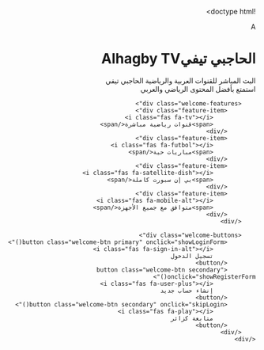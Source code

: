 !doctype html>
<html lang="ar" dir="rtl">
<head>
<meta charset="utf-8"/>
<meta name="viewport" content="width=device-width,initial-scale=1,maximum-scale=1,user-scalable=no"/>
<title> الحاجبي تيفي Alhagby TV - البث المباشر للقنوات العربية والرياضية | مباريات حية</title>
<meta name="description" content="شاهد البث المباشر لقنوات بي إن سبورت والعربية والرياضية الحاجبي تيفي- مباريات حية مجاناً الحاجبي تيفي - Alhagby TV ينقل لك أهم الأحداث الرياضية العربية والعالمية الحاجبي تيفي">
<meta name="viewport" content="width=device-width,initial-scale=1,maximum-scale=1,user-scalable=no"/>
<title>Alhagby TV — القنوات العربية والرياضية</title>
<link href="https://fonts.googleapis.com/css2?family=Cairo:wght@300;400;600;700;800&display=swap" rel="stylesheet">
<link rel="stylesheet" href="https://cdnjs.cloudflare.com/ajax/libs/font-awesome/6.4.0/css/all.min.css">
<script src="https://cdn.jsdelivr.net/npm/hls.js@1.4.9/dist/hls.min.js"></script>
<style>
:root{
    --bg-dark: #0a1128;
    --panel: #1a233a;
    --muted: #b8d8ea;
    --accent: #3fb0ff;
    --accent-dark: #1e88e5;
    --glass: rgba(255,255,255,0.05);
    --radius: 16px;
    --shadow: 0 12px 32px rgba(2,24,44,0.6);
    --gradient: linear-gradient(135deg, #3fb0ff 0%, #1e88e5 100%);
    font-family: 'Cairo', sans-serif;
    color-scheme: dark;
}

* {
    box-sizing: border-box;
    margin: 0;
    padding: 0;
}

body {
    margin: 0;
    background: linear-gradient(135deg, var(--bg-dark) 0%, #001e3c 100%);
    color: var(--muted);
    min-height: 100vh;
    display: flex;
    flex-direction: column;
    padding-bottom: 80px;
    transition: all 0.3s ease;
}

body.light-mode {
    --bg-dark: #f0f2f5;
    --panel: #ffffff;
    --muted: #5f6368;
    --accent: #1a73e8;
    --accent-dark: #0d47a1;
    --glass: rgba(0,0,0,0.05);
    background: linear-gradient(135deg, #f0f2f5 0%, #e3e8f0 100%);
    color: #333;
}

/* Header محسن */
.app-header {
    display: flex;
    align-items: center;
    justify-content: space-between;
    padding: 16px 20px;
    background: rgba(10, 17, 40, 0.95);
    backdrop-filter: blur(20px);
    box-shadow: var(--shadow);
    border-bottom: 1px solid rgba(63, 176, 255, 0.1);
    position: sticky;
    top: 0;
    z-index: 100;
}

.light-mode .app-header {
    background: rgba(255, 255, 255, 0.95);
    border-bottom: 1px solid rgba(0, 0, 0, 0.1);
}

.brand {
    display: flex;
    align-items: center;
    gap: 15px;
}

.logo {
    width: 50px;
    height: 50px;
    border-radius: 14px;
    overflow: hidden;
    background: var(--gradient);
    display: grid;
    place-items: center;
    font-weight: 800;
    color: white;
    font-size: 22px;
    box-shadow: 0 4px 15px rgba(63, 176, 255, 0.3);
}

.title {
    font-size: 22px;
    font-weight: 800;
    background: linear-gradient(135deg, #fff 0%, var(--accent) 100%);
    -webkit-background-clip: text;
    -webkit-text-fill-color: transparent;
}

.light-mode .title {
    background: linear-gradient(135deg, #333 0%, var(--accent) 100%);
    -webkit-background-clip: text;
    -webkit-text-fill-color: transparent;
}

.subtitle {
    font-size: 13px;
    color: rgba(255,255,255,0.7);
    font-weight: 300;
}

.light-mode .subtitle {
    color: rgba(0,0,0,0.6);
}

/* تحسينات عامة */
.container {
    padding: 20px;
    display: grid;
    grid-template-columns: 1fr;
    gap: 16px;
    max-width: 1200px;
    margin: 0 auto;
    width: 100%;
}

.panel {
    background: var(--panel);
    border-radius: var(--radius);
    padding: 20px;
    box-shadow: var(--shadow);
    border: 1px solid rgba(255,255,255,0.08);
    backdrop-filter: blur(10px);
}

.light-mode .panel {
    border: 1px solid rgba(0,0,0,0.1);
    box-shadow: 0 4px 20px rgba(0,0,0,0.1);
}

.panel h3 {
    color: white;
    margin-bottom: 16px;
    font-size: 20px;
    font-weight: 700;
    display: flex;
    align-items: center;
    gap: 10px;
}

.light-mode .panel h3 {
    color: #333;
}

.panel h3 i {
    color: var(--accent);
}

/* شبكة الدول محسنة */
.countries-grid {
    display: grid;
    grid-template-columns: repeat(auto-fill, minmax(110px, 1fr));
    gap: 12px;
}

.country {
    display: flex;
    flex-direction: column;
    align-items: center;
    gap: 10px;
    padding: 15px 10px;
    border-radius: 14px;
    background: var(--glass);
    cursor: pointer;
    transition: all 0.3s ease;
    border: 1px solid rgba(255,255,255,0.05);
    position: relative;
    overflow: hidden;
}

.light-mode .country {
    border: 1px solid rgba(0,0,0,0.1);
    background: rgba(0,0,0,0.03);
}

.country::before {
    content: '';
    position: absolute;
    top: 0;
    left: 0;
    right: 0;
    height: 3px;
    background: var(--gradient);
    transform: scaleX(0);
    transition: transform 0.3s ease;
}

.country:hover {
    transform: translateY(-8px);
    background: linear-gradient(135deg, rgba(63,176,255,0.1), rgba(255,255,255,0.03));
    box-shadow: 0 8px 25px rgba(63, 176, 255, 0.2);
    border-color: rgba(63, 176, 255, 0.3);
}

.light-mode .country:hover {
    background: linear-gradient(135deg, rgba(26,115,232,0.1), rgba(255,255,255,0.8));
}

.country:hover::before {
    transform: scaleX(1);
}

.country img {
    width: 60px;
    height: 60px;
    border-radius: 50%;
    object-fit: cover;
    border: 2px solid rgba(255,255,255,0.1);
    transition: all 0.3s ease;
}

.light-mode .country img {
    border: 2px solid rgba(0,0,0,0.1);
}

.country:hover img {
    border-color: var(--accent);
    transform: scale(1.1);
}

.country span {
    font-weight: 700;
    color: white;
    font-size: 14px;
    text-align: center;
    transition: color 0.3s ease;
}

.light-mode .country span {
    color: #333;
}

.country:hover span {
    color: var(--accent);
}

/* قائمة القنوات محسنة */
.channels-list {
    display: grid;
    gap: 10px;
    max-height: 500px;
    overflow: auto;
    padding-right: 8px;
}

.channel {
    display: flex;
    align-items: center;
    gap: 15px;
    padding: 12px 16px;
    border-radius: 12px;
    background: rgba(255,255,255,0.03);
    cursor: pointer;
    transition: all 0.3s ease;
    border: 1px solid rgba(255,255,255,0.05);
    position: relative;
    overflow: hidden;
}

.light-mode .channel {
    background: rgba(0,0,0,0.03);
    border: 1px solid rgba(0,0,0,0.1);
}

.channel::before {
    content: '';
    position: absolute;
    left: 0;
    top: 0;
    bottom: 0;
    width: 4px;
    background: var(--gradient);
    transform: scaleY(0);
    transition: transform 0.3s ease;
}

.channel:hover {
    background: linear-gradient(135deg, rgba(63,176,255,0.08), rgba(255,255,255,0.02));
    transform: translateX(-5px);
    border-color: rgba(63, 176, 255, 0.2);
    box-shadow: 0 4px 15px rgba(63, 176, 255, 0.1);
}

.light-mode .channel:hover {
    background: linear-gradient(135deg, rgba(26,115,232,0.08), rgba(255,255,255,0.9));
}

.channel:hover::before {
    transform: scaleY(1);
}

.channel img {
    width: 60px;
    height: 40px;
    object-fit: contain;
    border-radius: 8px;
    background: white;
    padding: 4px;
    transition: all 0.3s ease;
}

.channel:hover img {
    transform: scale(1.1);
}

.channel div {
    flex: 1;
}

.channel strong {
    color: white;
    font-size: 15px;
    font-weight: 600;
    display: block;
    margin-bottom: 4px;
}

.light-mode .channel strong {
    color: #333;
}

.channel .small {
    color: rgba(255,255,255,0.6);
    font-size: 12px;
}

.light-mode .channel .small {
    color: rgba(0,0,0,0.6);
}

/* شريط التنقل السفلي محسن */
.bottom-nav {
    position: fixed;
    bottom: 0;
    left: 0;
    width: 100%;
    display: flex;
    justify-content: space-around;
    background: rgba(26, 35, 58, 0.95);
    backdrop-filter: blur(20px);
    padding: 12px 0;
    box-shadow: 0 -8px 32px rgba(0,0,0,0.5);
    border-top: 1px solid rgba(255,255,255,0.1);
    z-index: 100;
}

.light-mode .bottom-nav {
    background: rgba(255, 255, 255, 0.95);
    border-top: 1px solid rgba(0,0,0,0.1);
}

.bottom-nav button {
    background: transparent;
    border: none;
    color: var(--muted);
    font-size: 14px;
    font-weight: 600;
    cursor: pointer;
    padding: 10px 16px;
    border-radius: 12px;
    transition: all 0.3s ease;
    display: flex;
    flex-direction: column;
    align-items: center;
    gap: 6px;
    min-width: 70px;
}

.bottom-nav button i {
    font-size: 18px;
    transition: all 0.3s ease;
}

.bottom-nav button.active {
    color: var(--accent);
    background: rgba(63, 176, 255, 0.15);
    transform: translateY(-5px);
}

.light-mode .bottom-nav button.active {
    background: rgba(26, 115, 232, 0.1);
}

.bottom-nav button.active i {
    transform: scale(1.2);
}

.bottom-nav button:hover:not(.active) {
    color: white;
    background: rgba(255,255,255,0.05);
}

.light-mode .bottom-nav button:hover:not(.active) {
    color: #333;
    background: rgba(0,0,0,0.05);
}

/* قسم بي إن سبورت مميز */
.bein-section {
    background: linear-gradient(135deg, rgba(0, 80, 155, 0.1), rgba(0, 80, 155, 0.05));
    border: 1px solid rgba(0, 80, 155, 0.3);
    position: relative;
    overflow: hidden;
}

.bein-section::before {
    content: '';
    position: absolute;
    top: 0;
    left: 0;
    right: 0;
    height: 4px;
    background: linear-gradient(90deg, #00509b, #0088cc);
}

.bein-channel {
    background: linear-gradient(135deg, rgba(0, 80, 155, 0.08), rgba(0, 80, 155, 0.03));
    border: 1px solid rgba(0, 80, 155, 0.2);
}

.bein-channel:hover {
    background: linear-gradient(135deg, rgba(0, 80, 155, 0.15), rgba(0, 80, 155, 0.08));
    border-color: rgba(0, 80, 155, 0.4);
}

.bein-channel::before {
    background: linear-gradient(90deg, #00509b, #0088cc);
}

/* المشغل المحسن */
.player-wrap {
    display: flex;
    flex-direction: column;
    gap: 12px;
}

#player {
    width: 100%;
    height: 300px;
    background: #000;
    border-radius: 12px;
    outline: none;
    border: 2px solid rgba(63,176,255,0.1);
    box-shadow: 0 8px 32px rgba(0,0,0,0.3);
}

.player-info {
    display: flex;
    justify-content: space-between;
    align-items: center;
    font-size: 14px;
    color: rgba(255,255,255,0.9);
    background: rgba(255,255,255,0.03);
    padding: 12px 16px;
    border-radius: 10px;
    border: 1px solid rgba(255,255,255,0.05);
}

.light-mode .player-info {
    background: rgba(0,0,0,0.03);
    color: #333;
    border: 1px solid rgba(0,0,0,0.1);
}

.quality-selector {
    background: rgba(255,255,255,0.05);
    border: 1px solid rgba(255,255,255,0.1);
    color: white;
    padding: 6px 10px;
    border-radius: 6px;
    font-family: 'Cairo';
}

.light-mode .quality-selector {
    background: rgba(0,0,0,0.05);
    border: 1px solid rgba(0,0,0,0.2);
    color: #333;
}

/* المودال محسن */
.modal {
    position: fixed;
    inset: 0;
    display: grid;
    place-items: center;
    background: rgba(0,0,0,0.8);
    backdrop-filter: blur(10px);
    z-index: 1000;
    display: none;
    padding: 20px;
}

.modal .card {
    width: 95%;
    max-width: 800px;
    max-height: 90vh;
    overflow-y: auto;
    background: var(--panel);
    padding: 20px;
    border-radius: 20px;
    border: 1px solid rgba(255,255,255,0.1);
    box-shadow: 0 20px 60px rgba(0,0,0,0.5);
    position: relative;
}

.light-mode .modal .card {
    border: 1px solid rgba(0,0,0,0.1);
}

.modal-header {
    display: flex;
    justify-content: space-between;
    align-items: center;
    margin-bottom: 20px;
    padding-bottom: 15px;
    border-bottom: 1px solid rgba(255,255,255,0.1);
}

.light-mode .modal-header {
    border-bottom: 1px solid rgba(0,0,0,0.1);
}

.close-x {
    cursor: pointer;
    padding: 8px;
    border-radius: 10px;
    background: rgba(255,255,255,0.05);
    transition: all 0.3s ease;
    width: 40px;
    height: 40px;
    display: grid;
    place-items: center;
    font-size: 18px;
}

.light-mode .close-x {
    background: rgba(0,0,0,0.05);
}

.close-x:hover {
    background: rgba(255,255,255,0.1);
    transform: scale(1.1);
}

.light-mode .close-x:hover {
    background: rgba(0,0,0,0.1);
}

.back-btn {
    background: rgba(63,176,255,0.1);
    color: var(--accent);
    border: 1px solid rgba(63,176,255,0.3);
    padding: 8px 16px;
    border-radius: 8px;
    font-family: 'Cairo';
    cursor: pointer;
    transition: all 0.3s ease;
    display: flex;
    align-items: center;
    gap: 8px;
}

.back-btn:hover {
    background: rgba(63,176,255,0.2);
}

/* أزرار محسنة */
.login-btn {
    background: var(--gradient);
    color: white;
    border: none;
    padding: 12px 24px;
    border-radius: 12px;
    font-weight: 700;
    cursor: pointer;
    transition: all 0.3s ease;
    box-shadow: 0 4px 15px rgba(63, 176, 255, 0.3);
}

.login-btn:hover {
    transform: translateY(-2px);
    box-shadow: 0 6px 20px rgba(63, 176, 255, 0.4);
}

.contact-btn {
    background: rgba(63,176,255,0.1);
    color: var(--accent);
    border: 1px solid rgba(63,176,255,0.3);
    padding: 12px 24px;
    border-radius: 12px;
    font-weight: 700;
    cursor: pointer;
    transition: all 0.3s ease;
}

.light-mode .contact-btn {
    background: rgba(26,115,232,0.1);
    color: var(--accent);
}

.contact-btn:hover {
    background: rgba(63,176,255,0.2);
    transform: translateY(-2px);
}

.light-mode .contact-btn:hover {
    background: rgba(26,115,232,0.2);
}

/* تحسينات إضافية */
.small {
    font-size: 12px;
    color: rgba(255,255,255,0.7);
}

.light-mode .small {
    color: rgba(0,0,0,0.6);
}

.note {
    font-size: 13px;
    color: #9fcff8;
    margin-top: 8px;
    line-height: 1.5;
}

.light-mode .note {
    color: #5f6368;
}

.loading {
    text-align: center;
    padding: 40px;
    color: var(--accent);
    font-size: 16px;
}

.loading i {
    animation: spin 1s linear infinite;
    margin-left: 10px;
}

@keyframes spin {
    0% { transform: rotate(0deg); }
    100% { transform: rotate(360deg); }
}

/* تبويبات */
.tabs {
    display: flex;
    gap: 10px;
    margin-bottom: 20px;
    border-bottom: 1px solid rgba(255,255,255,0.1);
    padding-bottom: 10px;
}

.tab {
    padding: 10px 20px;
    background: rgba(255,255,255,0.05);
    border-radius: 8px;
    cursor: pointer;
    transition: all 0.3s ease;
}

.tab.active {
    background: var(--accent);
    color: white;
}

.tab:hover:not(.active) {
    background: rgba(255,255,255,0.1);
}

/* إعدادات التبديل */
.settings-option {
    display: flex;
    justify-content: space-between;
    align-items: center;
    padding: 15px 0;
    border-bottom: 1px solid rgba(255,255,255,0.05);
}

.light-mode .settings-option {
    border-bottom: 1px solid rgba(0,0,0,0.1);
}

.toggle-switch {
    position: relative;
    display: inline-block;
    width: 50px;
    height: 24px;
}

.toggle-switch input {
    opacity: 0;
    width: 0;
    height: 0;
}

.slider {
    position: absolute;
    cursor: pointer;
    top: 0;
    left: 0;
    right: 0;
    bottom: 0;
    background-color: rgba(255,255,255,0.1);
    transition: .4s;
    border-radius: 24px;
}

.light-mode .slider {
    background-color: rgba(0,0,0,0.1);
}

.slider:before {
    position: absolute;
    content: "";
    height: 16px;
    width: 16px;
    left: 4px;
    bottom: 4px;
    background-color: white;
    transition: .4s;
    border-radius: 50%;
}

input:checked + .slider {
    background-color: var(--accent);
}

input:checked + .slider:before {
    transform: translateX(26px);
}

/* أنماط جديدة لنظام التسجيل */

.welcome-screen {
    position: fixed;
    top: 0;
    left: 0;
    width: 100%;
    height: 100%;
    background: linear-gradient(135deg, var(--bg-dark) 0%, #001e3c 100%);
    display: flex;
    flex-direction: column;
    justify-content: center;
    align-items: center;
    z-index: 10000;
    padding: 20px;
    text-align: center;
}

.welcome-content {
    background: var(--panel);
    padding: 40px 30px;
    border-radius: 24px;
    box-shadow: var(--shadow);
    max-width: 500px;
    width: 100%;
    border: 1px solid rgba(255,255,255,0.1);
}

.welcome-logo {
    width: 100px;
    height: 100px;
    border-radius: 20px;
    background: var(--gradient);
    display: grid;
    place-items: center;
    margin: 0 auto 20px;
    font-size: 40px;
    color: white;
    font-weight: 800;
}

.welcome-title {
    font-size: 28px;
    font-weight: 800;
    background: linear-gradient(135deg, #fff 0%, var(--accent) 100%);
    -webkit-background-clip: text;
    -webkit-text-fill-color: transparent;
    margin-bottom: 10px;
}

.welcome-subtitle {
    color: rgba(255,255,255,0.7);
    margin-bottom: 30px;
    line-height: 1.6;
}

.welcome-buttons {
    display: flex;
    flex-direction: column;
    gap: 15px;
    margin-top: 30px;
}

.welcome-btn {
    padding: 16px 24px;
    border-radius: 12px;
    font-weight: 700;
    cursor: pointer;
    transition: all 0.3s ease;
    border: none;
    font-family: 'Cairo';
    font-size: 16px;
    display: flex;
    align-items: center;
    justify-content: center;
    gap: 10px;
}

.welcome-btn.primary {
    background: var(--gradient);
    color: white;
    box-shadow: 0 4px 15px rgba(63, 176, 255, 0.3);
}

.welcome-btn.secondary {
    background: rgba(255,255,255,0.05);
    color: var(--muted);
    border: 1px solid rgba(255,255,255,0.1);
}

.welcome-btn:hover {
    transform: translateY(-2px);
    box-shadow: 0 6px 20px rgba(63, 176, 255, 0.4);
}

.welcome-btn.secondary:hover {
    background: rgba(255,255,255,0.1);
}

.welcome-features {
    display: grid;
    grid-template-columns: 1fr 1fr;
    gap: 15px;
    margin: 25px 0;
}

.feature-item {
    display: flex;
    align-items: center;
    gap: 10px;
    font-size: 14px;
    color: rgba(255,255,255,0.8);
}

.feature-item i {
    color: var(--accent);
    width: 20px;
}

.light-mode .welcome-screen {
    background: linear-gradient(135deg, #f0f2f5 0%, #e3e8f0 100%);
}

.light-mode .welcome-content {
    background: white;
    border: 1px solid rgba(0,0,0,0.1);
}

.light-mode .welcome-title {
    background: linear-gradient(135deg, #333 0%, var(--accent) 100%);
    -webkit-background-clip: text;
    -webkit-text-fill-color: transparent;
}

.light-mode .welcome-subtitle {
    color: rgba(0,0,0,0.7);
}

.light-mode .welcome-btn.secondary {
    background: rgba(0,0,0,0.05);
    color: #333;
    border: 1px solid rgba(0,0,0,0.1);
}

.light-mode .feature-item {
    color: rgba(0,0,0,0.8);
}

/* تحسينات نموذج التسجيل */
.auth-form {
    display: flex;
    flex-direction: column;
    gap: 15px;
}

.form-group {
    display: flex;
    flex-direction: column;
    gap: 8px;
}

.form-label {
    font-weight: 600;
    color: white;
    font-size: 14px;
}

.light-mode .form-label {
    color: #333;
}

.form-input {
    padding: 14px 16px;
    background: rgba(255,255,255,0.05);
    border: 1px solid rgba(255,255,255,0.1);
    border-radius: 10px;
    color: white;
    font-family: 'Cairo';
    font-size: 15px;
    transition: all 0.3s ease;
}

.light-mode .form-input {
    background: rgba(0,0,0,0.05);
    border: 1px solid rgba(0,0,0,0.1);
    color: #333;
}

.form-input:focus {
    outline: none;
    border-color: var(--accent);
    background: rgba(255,255,255,0.08);
}

.light-mode .form-input:focus {
    background: rgba(0,0,0,0.08);
}

.form-options {
    display: flex;
    justify-content: space-between;
    align-items: center;
    margin: 10px 0;
}

.remember-me {
    display: flex;
    align-items: center;
    gap: 8px;
    font-size: 14px;
}

.forgot-password {
    color: var(--accent);
    text-decoration: none;
    font-size: 14px;
}

.forgot-password:hover {
    text-decoration: underline;
}

.auth-divider {
    display: flex;
    align-items: center;
    margin: 20px 0;
    color: rgba(255,255,255,0.5);
}

.light-mode .auth-divider {
    color: rgba(0,0,0,0.5);
}

.auth-divider::before,
.auth-divider::after {
    content: '';
    flex: 1;
    height: 1px;
    background: rgba(255,255,255,0.2);
}

.light-mode .auth-divider::before,
.light-mode .auth-divider::after {
    background: rgba(0,0,0,0.2);
}

.auth-divider span {
    padding: 0 15px;
    font-size: 14px;
}

.social-login {
    display: flex;
    gap: 12px;
}

.social-btn {
    flex: 1;
    padding: 12px;
    border-radius: 10px;
    border: 1px solid rgba(255,255,255,0.1);
    background: rgba(255,255,255,0.05);
    color: white;
    cursor: pointer;
    transition: all 0.3s ease;
    display: flex;
    align-items: center;
    justify-content: center;
    gap: 8px;
}

.light-mode .social-btn {
    border: 1px solid rgba(0,0,0,0.1);
    background: rgba(0,0,0,0.05);
    color: #333;
}

.social-btn:hover {
    background: rgba(255,255,255,0.1);
    transform: translateY(-1px);
}

.social-btn.google {
    border-color: #DB4437;
    color: #DB4437;
}

.social-btn.facebook {
    border-color: #4267B2;
    color: #4267B2;
}

.auth-switch {
    text-align: center;
    margin-top: 20px;
    font-size: 14px;
}

.auth-link {
    color: var(--accent);
    text-decoration: none;
    font-weight: 600;
    margin-right: 5px;
}

.auth-link:hover {
    text-decoration: underline;
}

/* تحسينات الرفع التلقائي */
.auto-login {
    position: fixed;
    top: 20px;
    left: 20px;
    background: rgba(255,255,255,0.1);
    padding: 10px 15px;
    border-radius: 8px;
    font-size: 12px;
    backdrop-filter: blur(10px);
    border: 1px solid rgba(255,255,255,0.2);
    animation: slideIn 0.5s ease;
}

@keyframes slideIn {
    from { transform: translateX(-100%); opacity: 0; }
    to { transform: translateX(0); opacity: 1; }
}

/* إشعارات */
.notification {
    position: fixed;
    top: 20px;
    left: 50%;
    transform: translateX(-50%);
    background: #4CAF50;
    color: white;
    padding: 12px 24px;
    border-radius: 8px;
    box-shadow: 0 4px 12px rgba(0,0,0,0.3);
    z-index: 10001;
    font-weight: 600;
    animation: slideDown 0.3s ease;
}

.notification.error {
    background: #f44336;
}

.notification.info {
    background: #2196F3;
}

@keyframes slideDown {
    from { transform: translateX(-50%) translateY(-100%); opacity: 0; }
    to { transform: translateX(-50%) translateY(0); opacity: 1; }
}

@keyframes slideUp {
    from { transform: translateX(-50%) translateY(0); opacity: 1; }
    to { transform: translateX(-50%) translateY(-100%); opacity: 0; }
}

/* أنماط واجهة المباريات الجديدة */
.matches-container {
    height: calc(100vh - 140px);
    position: relative;
}

.matches-frame {
    width: 100%;
    height: 100%;
    border: none;
    border-radius: 12px;
}

.matches-loading {
    position: absolute;
    top: 50%;
    left: 50%;
    transform: translate(-50%, -50%);
    text-align: center;
    color: white;
    background: rgba(0,0,0,0.8);
    padding: 20px;
    border-radius: 10px;
    z-index: 100;
}

/* responsive */
@media (max-width: 768px) {
    .container {
        padding: 15px;
    }
    
    .countries-grid {
        grid-template-columns: repeat(auto-fill, minmax(90px, 1fr));
        gap: 10px;
    }
    
    .country {
        padding: 12px 8px;
    }
    
    .country img {
        width: 50px;
        height: 50px;
    }
    
    .bottom-nav button {
        min-width: 60px;
        padding: 8px 12px;
        font-size: 12px;
    }
    
    .bottom-nav button i {
        font-size: 16px;
    }
    
    .welcome-content {
        padding: 30px 20px;
    }
    
    .welcome-features {
        grid-template-columns: 1fr;
    }
    
    .matches-container {
        height: calc(100vh - 120px);
    }
}

/* تأثيرات scrollbar */
.channels-list::-webkit-scrollbar {
    width: 6px;
}

.channels-list::-webkit-scrollbar-track {
    background: rgba(255,255,255,0.05);
    border-radius: 3px;
}

.light-mode .channels-list::-webkit-scrollbar-track {
    background: rgba(0,0,0,0.05);
}

.channels-list::-webkit-scrollbar-thumb {
    background: var(--accent);
    border-radius: 3px;
}

.channels-list::-webkit-scrollbar-thumb:hover {
    background: var(--accent-dark);
}
</style>
</head>
<body>
<!-- شاشة الترحيب والتسجيل -->
<div class="welcome-screen" id="welcomeScreen">
    <div class="welcome-content">
        <div class="welcome-logo">A</div>
        <h1 class="welcome-title"> الحاجبي تيفيAlhagby TV</h1>
        <p class="welcome-subtitle">البث المباشر للقنوات العربية والرياضية الحاجبي تيفي<br>استمتع بأفضل المحتوى الرياضي والعربي</p>
        
        <div class="welcome-features">
            <div class="feature-item">
                <i class="fas fa-tv"></i>
                <span>قنوات رياضية مباشرة</span>
            </div>
            <div class="feature-item">
                <i class="fas fa-futbol"></i>
                <span>مباريات حية</span>
            </div>
            <div class="feature-item">
                <i class="fas fa-satellite-dish"></i>
                <span>بي إن سبورت كاملة</span>
            </div>
            <div class="feature-item">
                <i class="fas fa-mobile-alt"></i>
                <span>متوافق مع جميع الأجهزة</span>
            </div>
        </div>
        
        <div class="welcome-buttons">
            <button class="welcome-btn primary" onclick="showLoginForm()">
                <i class="fas fa-sign-in-alt"></i>
                تسجيل الدخول
            </button>
            <button class="welcome-btn secondary" onclick="showRegisterForm()">
                <i class="fas fa-user-plus"></i>
                إنشاء حساب جديد
            </button>
            <button class="welcome-btn secondary" onclick="skipLogin()">
                <i class="fas fa-play"></i>
                متابعة كزائر
            </button>
        </div>
    </div>
</div>

<!-- نموذج التسجيل -->
<div class="modal" id="registerModal" style="display:none">
    <div class="card">
        <div class="modal-header">
            <h3 style="margin:0">إنشاء حساب جديد</h3>
            <div class="close-x" onclick="closeRegister()">✖</div>
        </div>
        <div class="auth-form">
            <div class="form-group">
                <label class="form-label">الاسم الكامل</label>
                <input type="text" class="form-input" id="registerName" placeholder="أدخل اسمك الكامل">
            </div>
            <div class="form-group">
                <label class="form-label">البريد الإلكتروني</label>
                <input type="email" class="form-input" id="registerEmail" placeholder="example@email.com">
            </div>
            <div class="form-group">
                <label class="form-label">كلمة المرور</label>
                <input type="password" class="form-input" id="registerPassword" placeholder="أدخل كلمة المرور">
            </div>
            <div class="form-group">
                <label class="form-label">تأكيد كلمة المرور</label>
                <input type="password" class="form-input" id="registerConfirmPassword" placeholder="أعد إدخال كلمة المرور">
            </div>
            
            <div class="form-options">
                <label class="remember-me">
                    <input type="checkbox" id="registerAgreement">
                    <span>أوافق على الشروط والأحكام</span>
                </label>
            </div>
            
            <button class="login-btn" style="width:100%;margin:10px 0;padding:14px" onclick="register()">
                <i class="fas fa-user-plus"></i> إنشاء حساب
            </button>
            
            <div class="auth-divider">
                <span>أو</span>
            </div>
            
            <div class="social-login">
                <button class="social-btn google" onclick="loginWithGoogle()">
                    <i class="fab fa-google"></i>
                    Google
                </button>
                <button class="social-btn facebook" onclick="loginWithFacebook()">
                    <i class="fab fa-facebook"></i>
                    Facebook
                </button>
            </div>
            
            <div class="auth-switch">
                <span>لديك حساب بالفعل؟</span>
                <a href="#" class="auth-link" onclick="showLoginForm()">تسجيل الدخول</a>
            </div>
        </div>
    </div>
</div>

<!-- الهيدر الرئيسي -->
<header class="app-header" style="display:none" id="mainHeader">
    <div class="brand">
        <div class="logo">A</div>
        <div>
            <div class="title"> الحاجبي تيفي Alhagby TV</div>
            <div class="subtitle small">البث المباشر للقنوات العربية والرياضية 
           https://www.appcreator24.com/app3769347-7n2g08 رابط التحميل </div>
        </div>
    </div>
    <div style="display:flex;gap:10px;align-items:center">
        <button class="contact-btn" onclick="toggleDarkMode()" id="themeToggle">
            <i class="fas fa-moon"></i>
        </button>
        <button class="login-btn" onclick="showLoginFromApp()" id="loginBtn">
            <i class="fas fa-user"></i> تسجيل الدخول
        </button>
    </div>
</header>

<!-- المحتوى الرئيسي -->
<div class="container" id="mainContent" style="display:none">
    <div class="panel">
        <h3><i class="fas fa-home"></i>مرحباً بك في Alhagby TV</h3>
        <p class="note">اختر من القائمة أدناه لاستعراض القنوات والمباريات والترتيبات</p>
    </div>
</div>

<!-- شريط التنقل السفلي -->
<div class="bottom-nav" style="display:none" id="bottomNav">
    <button id="btnCountries" class="active">
        <i class="fas fa-globe-asia"></i>
        <span>الدول</span>
    </button>
    <button id="btnSports">
        <i class="fas fa-tv"></i>
        <span>القنوات</span>
    </button>
    <button id="btnBein">
        <i class="fas fa-satellite-dish"></i>
        <span>بي إن سبورت</span>
    </button>
    <button id="btnMatches">
        <i class="fas fa-futbol"></i>
        <span>المباريات</span>
    </button>
    <button id="btnSettings">
        <i class="fas fa-cog"></i>
        <span>الإعدادات</span>
    </button>
</div>

<!-- المودالات الأخرى -->
<div class="modal" id="channelModal">
    <div class="card">
        <div class="modal-header">
            <h3 style="margin:0" id="channelName">اسم القناة</h3>
            <div class="close-x" onclick="closeModal()">✖</div>
        </div>
        <div class="player-wrap">
            <video id="player" controls playsinline webkit-playsinline></video>
            <div class="player-info">
                <div id="nowLabel">جارٍ التحميل...</div>
                <select class="quality-selector" id="qualitySelector">
                    <option value="auto">جودة تلقائية</option>
                    <option value="360">360p</option>
                    <option value="480">480p</option>
                    <option value="720">720p</option>
                    <option value="1080">1080p</option>
                </select>
                <div id="playerStatus" class="small">مستعد</div>
            </div>
        </div>
    </div>
</div>

<div class="modal" id="loginModal">
    <div class="card">
        <div class="modal-header">
            <h3 style="margin:0">تسجيل الدخول</h3>
            <div class="close-x" onclick="closeLogin()">✖</div>
        </div>
        <div class="auth-form">
            <div class="form-group">
                <label class="form-label">البريد الإلكتروني</label>
                <input type="email" class="form-input" id="loginEmail" placeholder="example@email.com">
            </div>
            <div class="form-group">
                <label class="form-label">كلمة المرور</label>
                <input type="password" class="form-input" id="loginPassword" placeholder="أدخل كلمة المرور">
            </div>
            
            <div class="form-options">
                <label class="remember-me">
                    <input type="checkbox" id="rememberMe">
                    <span>تذكرني</span>
                </label>
                <a href="#" class="forgot-password">نسيت كلمة المرور؟</a>
            </div>
            
            <button class="login-btn" style="width:100%;margin:10px 0;padding:14px" onclick="login()">
                <i class="fas fa-sign-in-alt"></i> تسجيل الدخول
            </button>
            
            <div class="auth-divider">
                <span>أو</span>
            </div>
            
            <div class="social-login">
                <button class="social-btn google" onclick="loginWithGoogle()">
                    <i class="fab fa-google"></i>
                    Google
                </button>
                <button class="social-btn facebook" onclick="loginWithFacebook()">
                    <i class="fab fa-facebook"></i>
                    Facebook
                </button>
            </div>
            
            <div class="auth-switch">
                <span>ليس لديك حساب؟</span>
                <a href="#" class="auth-link" onclick="showRegisterForm()">إنشاء حساب جديد</a>
            </div>
        </div>
    </div>
</div>

<script>
// جميع البيانات والمتغيرات
const countries = {
    "اليمن":"https://iptv-org.github.io/iptv/countries/ye.m3u",
    "السعودية":"https://iptv-org.github.io/iptv/countries/sa.m3u",
    "قطر":"https://iptv-org.github.io/iptv/countries/qa.m3u",
    "الإمارات":"https://iptv-org.github.io/iptv/countries/ae.m3u",
    "مصر":"https://iptv-org.github.io/iptv/countries/eg.m3u",
    "العراق":"https://iptv-org.github.io/iptv/countries/iq.m3u",
    "الجزائر":"https://iptv-org.github.io/iptv/countries/dz.m3u",
    "تونس":"https://iptv-org.github.io/iptv/countries/tn.m3u",
    "المغرب":"https://iptv-org.github.io/iptv/countries/ma.m3u",
    "لبنان":"https://iptv-org.github.io/iptv/countries/lb.m3u",
    "سوريا":"https://iptv-org.github.io/iptv/countries/sy.m3u",
    "ليبيا":"https://iptv-org.github.io/iptv/countries/ly.m3u",
    "الأردن":"https://iptv-org.github.io/iptv/countries/jo.m3u",
    "فلسطين":"https://iptv-org.github.io/iptv/countries/ps.m3u",
    "الكويت":"https://iptv-org.github.io/iptv/countries/kw.m3u",
    "البحرين":"https://iptv-org.github.io/iptv/countries/bh.m3u",
    "سلطنة عمان":"https://iptv-org.github.io/iptv/countries/om.m3u",
    "جزر القمر":"https://iptv-org.github.io/iptv/countries/km.m3u",
    "موريتانيا":"https://iptv-org.github.io/iptv/countries/mr.m3u",
    "السودان":"https://iptv-org.github.io/iptv/countries/sd.m3u",
    "جيبوتي":"https://iptv-org.github.io/iptv/countries/dj.m3u",
    "الصومال":"https://iptv-org.github.io/iptv/countries/so.m3u"
};

const countryFlags = {
    'اليمن':'ye','السعودية':'sa','قطر':'qa','الإمارات':'ae','مصر':'eg','العراق':'iq','الجزائر':'dz','تونس':'tn','المغرب':'ma','لبنان':'lb','سوريا':'sy','ليبيا':'ly','الأردن':'jo','فلسطين':'ps','الكويت':'kw','البحرين':'bh','سلطنة عمان':'om','جزر القمر':'km','موريتانيا':'mr','السودان':'sd','جيبوتي':'dj','الصومال':'so'
};

// قنوات بي إن سبورت - معدلة للربط مع الموقع الخارجي
const beinSportsChannels = [
    { title: "بي إن سبورت HD 1", logo: "https://i.ibb.co/0Q8L8wZ/beinsports1.png", external: true },
    { title: "بي إن سبورت HD 2", logo: "https://i.ibb.co/0Q8L8wZ/beinsports2.png", external: true },
    { title: "بي إن سبورت HD 3", logo: "https://i.ibb.co/0Q8L8wZ/beinsports3.png", external: true },
    { title: "بي إن سبورت HD 4", logo: "https://i.ibb.co/0Q8L8wZ/beinsports4.png", external: true },
    { title: "بي إن سبورت HD 5", logo: "https://i.ibb.co/0Q8L8wZ/beinsports5.png", external: true },
    { title: "بي إن سبورت HD 6", logo: "https://i.ibb.co/0Q8L8wZ/beinsports6.png", external: true },
    { title: "بي إن سبورت HD 7", logo: "https://i.ibb.co/0Q8L8wZ/beinsports7.png", external: true },
    { title: "بي إن سبورت HD 8", logo: "https://i.ibb.co/0Q8L8wZ/beinsports8.png", external: true },
    { title: "بي إن سبورت HD 9", logo: "https://i.ibb.co/0Q8L8wZ/beinsports9.png", external: true },
    { title: "بي إن سبورت HD 10", logo: "https://i.ibb.co/0Q8L8wZ/beinsports10.png", external: true },
    { title: "بي إن سبورت NBA", logo: "https://i.ibb.co/0Q8L8wZ/beinnba.png", external: true },
    { title: "بي إن سبورت PREMIUM 1", logo: "https://i.ibb.co/0Q8L8wZ/beinpremium1.png", external: true },
    { title: "بي إن سبورت PREMIUM 2", logo: "https://i.ibb.co/0Q8L8wZ/beinpremium2.png", external: true },
    { title: "بي إن سبورت NEWS", logo: "https://i.ibb.co/0Q8L8wZ/beinnews.png", external: true },
    { title: "بي إن سبورت English 1", logo: "https://i.ibb.co/0Q8L8wZ/beinen1.png", external: true },
    { title: "بي إن سبورت English 2", logo: "https://i.ibb.co/0Q8L8wZ/beinen2.png", external: true }
];

// مصادر القنوات الرياضية
const sportsSources = [
    "https://iptv-org.github.io/iptv/categories/sports.m3u",
    "https://raw.githubusercontent.com/Free-IPTV/Countries/master/SA/sport.m3u",
    "https://raw.githubusercontent.com/iloveiptv/iptv/main/sports.m3u"
];

// المتغيرات العامة
let hlsInstance = null;
let currentUser = null;
let isDarkMode = true;
let currentView = 'leagues';

// بيانات المستخدمين
const users = JSON.parse(localStorage.getItem('alhagby_users')) || [];
let currentUserData = JSON.parse(localStorage.getItem('alhagby_current_user')) || null;
const isGuest = localStorage.getItem('alhagby_guest') === 'true';

// دوال نظام التسجيل
function showLoginForm() {
    document.getElementById('welcomeScreen').style.display = 'none';
    document.getElementById('loginModal').style.display = 'grid';
}

function showRegisterForm() {
    document.getElementById('welcomeScreen').style.display = 'none';
    document.getElementById('registerModal').style.display = 'grid';
}

function closeRegister() {
    document.getElementById('registerModal').style.display = 'none';
    document.getElementById('welcomeScreen').style.display = 'flex';
}

function closeLogin() {
    document.getElementById('loginModal').style.display = 'none';
    if (!currentUserData && !isGuest) {
        document.getElementById('welcomeScreen').style.display = 'flex';
    }
}

function skipLogin() {
    localStorage.setItem('alhagby_guest', 'true');
    showMainApp();
    showNotification('مرحباً بك كزائر! يمكنك التسجيل لاحقاً من الإعدادات');
}

function showMainApp() {
    document.getElementById('welcomeScreen').style.display = 'none';
    document.getElementById('mainHeader').style.display = 'flex';
    document.getElementById('mainContent').style.display = 'grid';
    document.getElementById('bottomNav').style.display = 'flex';
    updateUserInterface();
    loadDefaultContent();
}

function register() {
    const name = document.getElementById('registerName').value;
    const email = document.getElementById('registerEmail').value;
    const password = document.getElementById('registerPassword').value;
    const confirmPassword = document.getElementById('registerConfirmPassword').value;
    const agreement = document.getElementById('registerAgreement').checked;

    if (!name || !email || !password || !confirmPassword) {
        showNotification('يرجى ملء جميع الحقول', 'error');
        return;
    }

    if (password !== confirmPassword) {
        showNotification('كلمات المرور غير متطابقة', 'error');
        return;
    }

    if (password.length < 6) {
        showNotification('كلمة المرور يجب أن تكون 6 أحرف على الأقل', 'error');
        return;
    }

    if (!agreement) {
        showNotification('يرجى الموافقة على الشروط والأحكام', 'error');
        return;
    }

    if (users.find(user => user.email === email)) {
        showNotification('هذا البريد الإلكتروني مسجل بالفعل', 'error');
        return;
    }

    const newUser = {
        id: Date.now().toString(),
        name: name,
        email: email,
        password: password,
        createdAt: new Date().toISOString(),
        favorites: [],
        preferences: {
            darkMode: true,
            videoQuality: 'auto',
            notifications: true
        }
    };

    users.push(newUser);
    localStorage.setItem('alhagby_users', JSON.stringify(users));
    loginUser(newUser);
    showNotification('تم إنشاء الحساب بنجاح!', 'success');
}

function login() {
    const email = document.getElementById('loginEmail').value;
    const password = document.getElementById('loginPassword').value;
    const rememberMe = document.getElementById('rememberMe')?.checked || false;

    if (!email || !password) {
        showNotification('يرجى إدخال البريد الإلكتروني وكلمة المرور', 'error');
        return;
    }

    const user = users.find(u => u.email === email && u.password === password);
    
    if (user) {
        loginUser(user, rememberMe);
        showNotification('تم تسجيل الدخول بنجاح!', 'success');
    } else {
        showNotification('البريد الإلكتروني أو كلمة المرور غير صحيحة', 'error');
    }
}

function loginUser(user, rememberMe = true) {
    currentUserData = {
        id: user.id,
        name: user.name,
        email: user.email,
        preferences: user.preferences
    };

    if (rememberMe) {
        localStorage.setItem('alhagby_current_user', JSON.stringify(currentUserData));
    } else {
        sessionStorage.setItem('alhagby_current_user', JSON.stringify(currentUserData));
    }

    closeLogin();
    closeRegister();
    showMainApp();
    
    if (user.preferences) {
        applyUserPreferences(user.preferences);
    }
}

function applyUserPreferences(preferences) {
    if (preferences.darkMode !== undefined) {
        isDarkMode = preferences.darkMode;
        document.body.classList.toggle('light-mode', !isDarkMode);
        const themeIcon = document.querySelector('#themeToggle i');
        if (themeIcon) {
            themeIcon.className = isDarkMode ? 'fas fa-moon' : 'fas fa-sun';
        }
    }
    
    if (preferences.videoQuality) {
        document.getElementById('qualitySelector').value = preferences.videoQuality;
    }
}

function logout() {
    currentUserData = null;
    localStorage.removeItem('alhagby_current_user');
    sessionStorage.removeItem('alhagby_current_user');
    localStorage.removeItem('alhagby_guest');
    
    document.getElementById('mainHeader').style.display = 'none';
    document.getElementById('mainContent').style.display = 'none';
    document.getElementById('bottomNav').style.display = 'none';
    document.getElementById('welcomeScreen').style.display = 'flex';
    
    showNotification('تم تسجيل الخروج بنجاح');
}

function loginWithGoogle() {
    const googleUser = {
        id: 'google_' + Date.now(),
        name: "مستخدم Google",
        email: "user@gmail.com",
        provider: 'google',
        createdAt: new Date().toISOString(),
        preferences: {
            darkMode: true,
            videoQuality: 'auto',
            notifications: true
        }
    };
    
    if (!users.find(u => u.email === googleUser.email)) {
        users.push(googleUser);
        localStorage.setItem('alhagby_users', JSON.stringify(users));
    }
    
    loginUser(googleUser);
    showNotification('تم التسجيل بحساب Google بنجاح!', 'success');
}

function loginWithFacebook() {
    const facebookUser = {
        id: 'facebook_' + Date.now(),
        name: "مستخدم Facebook",
        email: "user@facebook.com",
        provider: 'facebook',
        createdAt: new Date().toISOString(),
        preferences: {
            darkMode: true,
            videoQuality: 'auto',
            notifications: true
        }
    };
    
    if (!users.find(u => u.email === facebookUser.email)) {
        users.push(facebookUser);
        localStorage.setItem('alhagby_users', JSON.stringify(users));
    }
    
    loginUser(facebookUser);
    showNotification('تم التسجيل بحساب Facebook بنجاح!', 'success');
}

function showNotification(message, type = 'info') {
    const notification = document.createElement('div');
    notification.className = `notification ${type}`;
    notification.style.cssText = `
        position: fixed;
        top: 20px;
        left: 50%;
        transform: translateX(-50%);
        background: ${type === 'error' ? '#f44336' : type === 'success' ? '#4CAF50' : '#2196F3'};
        color: white;
        padding: 12px 24px;
        border-radius: 8px;
        box-shadow: 0 4px 12px rgba(0,0,0,0.3);
        z-index: 10001;
        font-weight: 600;
        animation: slideDown 0.3s ease;
    `;
    
    notification.textContent = message;
    document.body.appendChild(notification);
    
    setTimeout(() => {
        notification.style.animation = 'slideUp 0.3s ease';
        setTimeout(() => {
            if (notification.parentNode) {
                notification.parentNode.removeChild(notification);
            }
        }, 300);
    }, 3000);
}

function updateUserInterface() {
    const loginBtn = document.getElementById('loginBtn');
    if (currentUserData) {
        loginBtn.innerHTML = '<i class="fas fa-user"></i> ' + currentUserData.name;
    } else if (isGuest) {
        loginBtn.innerHTML = '<i class="fas fa-user"></i> زائر';
    } else {
        loginBtn.innerHTML = '<i class="fas fa-user"></i> تسجيل الدخول';
    }
}

function showLoginFromApp() {
    if (currentUserData || isGuest) {
        // إذا كان مسجل دخول أو زائر، عرض خيار تسجيل الخروج
        if (confirm('هل تريد تسجيل الخروج؟')) {
            logout();
        }
    } else {
        // إذا لم يكن مسجل دخول، عرض نموذج التسجيل
        showLoginForm();
    }
}

// دوال المشغل
function loadStream(url) {
    if (hlsInstance) {
        try {
            hlsInstance.destroy();
        } catch (e) {}
        hlsInstance = null;
    }
    
    const player = document.getElementById('player');
    player.pause();
    player.removeAttribute('src');
    player.load();
    
    document.getElementById('nowLabel').textContent = 'جارٍ التحميل…';
    document.getElementById('playerStatus').textContent = 'جاري الاتصال';

    if (player.canPlayType('application/vnd.apple.mpegurl')) {
        player.src = url;
        player.play().then(() => {
            document.getElementById('playerStatus').textContent = 'يعمل الآن';
        }).catch(e => {
            document.getElementById('playerStatus').textContent = 'خطأ في التشغيل';
            console.warn(e);
        });
    } else if (Hls.isSupported()) {
        hlsInstance = new Hls();
        hlsInstance.loadSource(url);
        hlsInstance.attachMedia(player);
        hlsInstance.on(Hls.Events.MANIFEST_PARSED, function() {
            player.play().then(() => {
                document.getElementById('playerStatus').textContent = 'يعمل الآن';
            }).catch(() => {
                document.getElementById('playerStatus').textContent = 'خطأ في التشغيل';
            });
        });
        hlsInstance.on(Hls.Events.ERROR, function(event, data) {
            console.warn('hls error', data);
            document.getElementById('playerStatus').textContent = 'خطأ في البث: ' + data.type;
        });
    } else {
        player.src = url;
        player.play().catch(e => {
            document.getElementById('playerStatus').textContent = 'التشغيل غير مدعوم';
        });
    }
}

// ⭐⭐ التعديل الجديد: ربط قنوات بي إن سبورت بالموقع الخارجي ⭐⭐
function openChannel(name, url, isExternal = false) {
    if (isExternal) {
        // توجيه إلى الموقع الخارجي
        window.open('https://www.goalyallashoot.com/', '_blank');
        showNotification('جاري التوجيه إلى قنوات بي إن سبورت...');
    } else {
        // فتح القناة بشكل طبيعي
        document.getElementById('channelName').textContent = name;
        document.getElementById('channelModal').style.display = 'grid';
        loadStream(url);
    }
}

function closeModal() {
    document.getElementById('channelModal').style.display = 'none';
    if (hlsInstance) {
        try {
            hlsInstance.destroy();
        } catch (e) {}
        hlsInstance = null;
    }
    const player = document.getElementById('player');
    player.pause();
    player.removeAttribute('src');
    player.load();
}

// دوال تحميل القنوات
function parseM3U(text) {
    const lines = text.split(/\r?\n/).map(l => l.trim()).filter(Boolean);
    const items = [];
    for (let i = 0; i < lines.length; i++) {
        const l = lines[i];
        if (l.startsWith('#EXTINF:')) {
            const info = l;
            const name = info.split(',').slice(1).join(',').trim();
            let logo = null, group = null;
            const tvgMatch = info.match(/tvg-logo="([^"]+)"/i);
            if (tvgMatch) logo = tvgMatch[1];
            const grpMatch = info.match(/group-title="([^"]+)"/i);
            if (grpMatch) group = grpMatch[1];
            const urlLine = lines[i + 1] || '';
            items.push({ title: name, logo, group, url: urlLine });
        }
    }
    return items;
}

function loadCountryChannels(country) {
    const main = document.getElementById('mainContent');
    main.innerHTML = '<div class="panel loading"><i class="fas fa-spinner"></i> جاري تحميل قنوات ' + country + '…</div>';
    
    fetch(countries[country])
        .then(r => r.text())
        .then(text => {
            const items = parseM3U(text);
            let html = '<div class="panel"><h3><i class="fas fa-flag"></i>قنوات ' + country + '</h3>';
            html += '<div class="channels-list">';
            items.forEach(it => {
                html += '<div class="channel" onclick="openChannel(\'' + it.title.replace(/'/g, "\\'") + '\',\'' + it.url + '\')">';
                html += '<img src="' + (it.logo || '') + '" onerror="this.src=\'https://via.placeholder.com/60x40/333/white?text=TV\'" class="channel-logo">';
                html += '<div><strong>' + it.title + '</strong><span class="small">' + (it.group || '') + '</span></div>';
                html += '</div>';
            });
            html += '</div></div>';
            main.innerHTML = html;
        })
        .catch(e => {
            main.innerHTML = '<div class="panel">فشل تحميل القنوات: ' + e.message + '</div>';
            console.warn(e);
        });
}

function loadAllSportsChannels() {
    const main = document.getElementById('mainContent');
    main.innerHTML = '<div class="panel loading"><i class="fas fa-spinner"></i> جاري تحميل جميع القنوات الرياضية…</div>';
    
    let allSportsChannels = [];
    let loadedSources = 0;
    
    sportsSources.forEach(source => {
        fetch(source)
            .then(r => r.text())
            .then(text => {
                const items = parseM3U(text);
                allSportsChannels = allSportsChannels.concat(items);
                loadedSources++;
                
                if (loadedSources === sportsSources.length) {
                    displaySportsChannels(allSportsChannels);
                }
            })
            .catch(e => {
                console.warn('Failed to load sports source:', source, e);
                loadedSources++;
                if (loadedSources === sportsSources.length) {
                    displaySportsChannels(allSportsChannels);
                }
            });
    });
}

function displaySportsChannels(channels) {
    let html = '<div class="panel"><h3><i class="fas fa-tv"></i>القنوات الرياضية العالمية</h3>';
    html += '<div class="channels-list">';
    
    const uniqueChannels = channels.filter((channel, index, self) =>
        index === self.findIndex(c => c.title === channel.title && c.url === channel.url)
    );
    
    uniqueChannels.forEach(it => {
        html += '<div class="channel" onclick="openChannel(\'' + it.title.replace(/'/g, "\\'") + '\',\'' + it.url + '\')">';
        html += '<img src="' + (it.logo || '') + '" onerror="this.src=\'https://via.placeholder.com/60x40/333/white?text=SPORT\'" class="channel-logo">';
        html += '<div><strong>' + it.title + '</strong><span class="small">' + (it.group || '') + '</span></div>';
        html += '</div>';
    });
    
    html += '</div></div>';
    document.getElementById('mainContent').innerHTML = html;
}

// ⭐⭐ التعديل الجديد: تحميل قنوات بي إن سبورت مع الربط الخارجي ⭐⭐
function loadBeinSports() {
    let html = '<div class="panel bein-section">';
    html += '<h3><i class="fas fa-satellite-dish"></i>قنوات بي إن سبورت</h3>';
    html += '<p class="note" style="margin-bottom:20px;color:#9fcff8">جميع قنوات بي إن سبورت متاحة عبر الموقع الرسمي</p>';
    html += '<div class="channels-list">';
    
    beinSportsChannels.forEach(channel => {
        html += '<div class="channel bein-channel" onclick="openChannel(\'' + channel.title + '\', \'\', true)">';
        html += '<img src="' + channel.logo + '" onerror="this.src=\'https://via.placeholder.com/60x40/00509b/white?text=BEIN\'" class="channel-logo">';
        html += '<div><strong>' + channel.title + '</strong><span class="small">انقر للمشاهدة عبر الموقع الرسمي</span></div>';
        html += '<i class="fas fa-external-link-alt" style="color:var(--accent);font-size:14px"></i>';
        html += '</div>';
    });
    
    html += '</div></div>';
    document.getElementById('mainContent').innerHTML = html;
}

// ⭐⭐ واجهة المباريات الجديدة ⭐⭐
function loadMatches() {
    let html = '<div class="panel">';
    html += '<h3><i class="fas fa-futbol"></i>المباريات الحية والنتائج</h3>';
    html += '<p class="note">متابعة حية لجميع المباريات والبطولات العالمية</p>';
    html += '</div>';
    
    html += '<div class="matches-container">';
    html += '<div class="matches-loading" id="matchesLoading">';
    html += '<i class="fas fa-spinner fa-spin"></i><br>';
    html += 'جاري تحميل Alhagby TV...';
    html += '</div>';
    html += '<iframe class="matches-frame" id="matchesFrame" src="about:blank"></iframe>';
    html += '</div>';
    
    document.getElementById('mainContent').innerHTML = html;
    
    // تحميل واجهة المباريات
    loadMatchesInterface();
}

function loadMatchesInterface() {
    const frame = document.getElementById('matchesFrame');
    const loading = document.getElementById('matchesLoading');
    const currentURL = 'https://www.ysscores.com/ar/index';
    
    class AdvancedProxyModifier {
        constructor() {
            this.frame = frame;
            this.loading = loading;
            this.currentURL = currentURL;
            this.init();
        }

        async init() {
            await this.loadAndInject(this.currentURL);
            this.setupNavigationHandler();
        }

        setupNavigationHandler() {
            // مراقبة جميع النقرات على الروابط في الإطار
            this.frame.addEventListener('load', () => {
                try {
                    const frameDoc = this.frame.contentDocument || this.frame.contentWindow.document;
                    
                    // استبدال النصوص فور تحميل الصفحة
                    this.replaceTextInDocument(frameDoc);
                    
                    // اعتراض جميع النقرات على الروابط
                    const links = frameDoc.querySelectorAll('a');
                    links.forEach(link => {
                        link.addEventListener('click', (e) => {
                            e.preventDefault();
                            const href = link.getAttribute('href');
                            if (href) {
                                const fullUrl = href.startsWith('http') ? href : 
                                               href.startsWith('/') ? 'https://www.ysscores.com' + href : 
                                               this.currentURL + href;
                                this.loadAndInject(fullUrl);
                            }
                        });
                    });

                    // اعتراض forms
                    const forms = frameDoc.querySelectorAll('form');
                    forms.forEach(form => {
                        form.addEventListener('submit', (e) => {
                            e.preventDefault();
                            // يمكن معالجة الفورمز هنا إذا لزم الأمر
                        });
                    });

                } catch (error) {
                    console.log('لا يمكن الوصول للمحتوى بسبب CORS');
                }
            });
        }

        async loadAndInject(url) {
            try {
                this.showLoading();
                this.currentURL = url;
                
                const proxyURL = `https://api.allorigins.win/raw?url=${encodeURIComponent(url)}`;
                const response = await fetch(proxyURL);
                
                if (!response.ok) throw new Error('فشل التحميل');
                
                let html = await response.text();
                
                // استبدال شامل لجميع النصوص
                html = this.comprehensiveTextReplacement(html);
                
                // إضافة CSS لتغطية أي أسماء متبقية
                html = this.injectCustomCSS(html);
                
                // إضافة script للاستبدال الديناميكي
                html = this.injectReplacementScript(html);
                
                this.frame.srcdoc = html;
                this.hideLoading();
                
            } catch (error) {
                this.showError();
            }
        }

        comprehensiveTextReplacement(html) {
            // قائمة شاملة لجميع الأشكال الممكنة
            const patterns = [
                // يلا شوت بالعربي
                /يَلاَّ?\s*شُوتَ?/gi,
                /يَلاَّ?\s*شوتَ?/gi, 
                /يلا\s*شوت/gi,
                /يلاشوت/gi,
                /يَلا\s*شُوت/gi,
                
                // Yalla Shot بالإنجليزي
                /Yalla\s*Shot/gi,
                /YALLA\s*SHOT/gi,
                /yalla\s*shot/gi,
                /YallaShot/gi,
                /yallashot/gi,
                
                // اختصارات
                /Yalla/gi,
                /yalla/gi,
                /شوت/gi,
                /Shot/gi,
                
                // في attributes
                /"([^"]*يلا[^"]*)"/gi,
                /'([^']*يلا[^']*)'/gi,
                /"([^"]*Yalla[^"]*)"/gi,
                /'([^']*Yalla[^']*)'/gi
            ];

            patterns.forEach(pattern => {
                html = html.replace(pattern, (match) => {
                    if (match.includes('يلا') || match.includes('Yalla') || match.includes('yalla') || 
                        match.includes('شوت') || match.includes('Shot') || match.includes('shot')) {
                        return match.replace(/يلا|Yalla|yalla|شوت|Shot|shot/gi, 'Alhagby TV')
                                   .replace(/\s+/g, ' ')
                                   .trim();
                    }
                    return match;
                });
            });

            return html;
        }

        injectCustomCSS(html) {
            const css = `
                <style>
                    /* إخفاء جميع العناصر التي قد تحتوي على الاسم القديم */
                    [class*="yalla"],
                    [class*="Yalla"],
                    [id*="yalla"],
                    [id*="Yalla"],
                    [class*="shot"],
                    [class*="Shot"],
                    [class*="شوت"],
                    .logo,
                    .header-logo,
                    .site-logo,
                    .navbar-brand,
                    .brand,
                    footer *,
                    header * {
                        position: relative !important;
                    }

                    /* استبدال بالنص الجديد */
                    [class*="yalla"]::before,
                    [class*="Yalla"]::before,
                    [class*="shot"]::before,
                    [class*="Shot"]::before,
                    [class*="شوت"]::before,
                    .logo::before,
                    .header-logo::before,
                    .site-logo::before {
                        content: "Alhagby TV" !important;
                        position: absolute !important;
                        top: 50% !important;
                        left: 50% !important;
                        transform: translate(-50%, -50%) !important;
                        background: linear-gradient(135deg, #1a237e 0%, #283593 100%) !important;
                        color: white !important;
                        padding: 8px 16px !important;
                        border-radius: 20px !important;
                        font-weight: bold !important;
                        font-size: 16px !important;
                        z-index: 9999 !important;
                        white-space: nowrap !important;
                    }

                    /* إخفاء المحتوى الأصلي */
                    [class*="yalla"] > *,
                    [class*="Yalla"] > *,
                    [class*="shot"] > *,
                    [class*="Shot"] > *,
                    [class*="شوت"] > *,
                    .logo > *,
                    .header-logo > *,
                    .site-logo > * {
                        visibility: hidden !important;
                    }

                    /* تغطية النصوص في الفوتر */
                    footer:contains("يلا"),
                    footer:contains("Yalla"),
                    footer:contains("yalla") {
                        background: #1a237e !important;
                    }
                </style>
            `;

            return html.replace('</head>', css + '</head>');
        }

        injectReplacementScript(html) {
            const script = `
                <script>
                    // استبدال ديناميكي بعد تحميل الصفحة
                    function replaceAllText() {
                        // استبدال في النصوص
                        document.body.innerHTML = document.body.innerHTML.replace(/يلا\\\\s*شوت/gi, 'Alhagby TV');
                        document.body.innerHTML = document.body.innerHTML.replace(/Yalla\\\\s*Shot/gi, 'Alhagby TV');
                        document.body.innerHTML = document.body.innerHTML.replace(/yalla\\\\s*shot/gi, 'Alhagby TV');
                        
                        // استبدال في attributes
                        const elements = document.querySelectorAll('*');
                        elements.forEach(el => {
                            for (let attr of ['alt', 'title', 'placeholder', 'value']) {
                                if (el[attr] && (el[attr].includes('يلا') || el[attr].includes('Yalla'))) {
                                    el[attr] = el[attr].replace(/يلا\\\\s*شوت|Yalla\\\\s*Shot/gi, 'Alhagby TV');
                                }
                            }
                        });
                    }

                    // تنفيذ فوري وتكرار كل ثانية
                    replaceAllText();
                    setInterval(replaceAllText, 1000);

                    // اعتراض الروابط
                    document.addEventListener('click', function(e) {
                        const link = e.target.closest('a');
                        if (link && link.href) {
                            e.preventDefault();
                            window.parent.postMessage({ 
                                type: 'NAVIGATE', 
                                url: link.href 
                            }, '*');
                        }
                    });
                <\/script>
            `;

            return html.replace('</body>', script + '</body>');
        }

        replaceTextInDocument(doc) {
            try {
                // استبدال النصوص في document
                const walker = document.createTreeWalker(
                    doc.body,
                    NodeFilter.SHOW_TEXT,
                    null,
                    false
                );

                let node;
                while (node = walker.nextNode()) {
                    if (node.textContent.includes('يلا') || node.textContent.includes('Yalla')) {
                        node.textContent = node.textContent.replace(/يلا\s*شوت|Yalla\s*Shot/gi, 'Alhagby TV');
                    }
                }
            } catch (error) {
                console.log('لا يمكن تعديل النصوص مباشرة');
            }
        }

        showLoading() {
            this.loading.style.display = 'block';
        }

        hideLoading() {
            this.loading.style.display = 'none';
        }

        showError() {
            this.frame.srcdoc = `
                <div style="background: #1a237e; color: white; height: 100vh; display: flex; justify-content: center; align-items: center; flex-direction: column;">
                    <h1>Alhagby TV</h1>
                    <p>تعذر تحميل المحتوى</p>
                    <button onclick="window.location.reload()" style="padding: 10px 20px; background: white; color: #1a237e; border: none; border-radius: 5px; margin-top: 10px;">
                        إعادة المحاولة
                    </button>
                </div>
            `;
        }
    }

    // التعامل مع التنقل
    window.addEventListener('message', (event) => {
        if (event.data.type === 'NAVIGATE') {
            proxyModifier.loadAndInject(event.data.url);
        }
    });

    const proxyModifier = new AdvancedProxyModifier();
}

function loadSettings() {
    let html = '<div class="panel"><h3><i class="fas fa-cog"></i>الإعدادات</h3>';
    
    if (currentUserData) {
        html += '<div class="settings-option">';
        html += '<span><i class="fas fa-user"></i> المستخدم: ' + currentUserData.name + '</span>';
        html += '<span class="small">' + currentUserData.email + '</span>';
        html += '</div>';
        html += '<button class="login-btn" onclick="logout()" style="width:100%;margin:10px 0">';
        html += '<i class="fas fa-sign-out-alt"></i> تسجيل الخروج';
        html += '</button>';
    } else if (isGuest) {
        html += '<div class="settings-option">';
        html += '<span><i class="fas fa-user"></i> الحالة: زائر</span>';
        html += '<span class="small">يمكنك التسجيل لحفظ التفضيلات</span>';
        html += '</div>';
        html += '<button class="login-btn" onclick="showLoginForm()" style="width:100%;margin:10px 0">';
        html += '<i class="fas fa-sign-in-alt"></i> تسجيل الدخول / إنشاء حساب';
        html += '</button>';
    } else {
        html += '<div class="settings-option">';
        html += '<span><i class="fas fa-user"></i> الحالة: غير مسجل</span>';
        html += '<span class="small">سجل الدخول للاستفادة من جميع الميزات</span>';
        html += '</div>';
        html += '<button class="login-btn" onclick="showLoginForm()" style="width:100%;margin:10px 0">';
        html += '<i class="fas fa-sign-in-alt"></i> تسجيل الدخول / إنشاء حساب';
        html += '</button>';
    }
    
    html += '<div class="settings-option">';
    html += '<span><i class="fas fa-moon"></i> الوضع المظلم</span>';
    html += '<label class="toggle-switch">';
    html += '<input type="checkbox" ' + (isDarkMode ? 'checked' : '') + ' onchange="toggleDarkMode()">';
    html += '<span class="slider"></span>';
    html += '</label>';
    html += '</div>';
    
    html += '<div class="settings-option">';
    html += '<span><i class="fas fa-bell"></i> الإشعارات</span>';
    html += '<label class="toggle-switch">';
    html += '<input type="checkbox" checked>';
    html += '<span class="slider"></span>';
    html += '</label>';
    html += '</div>';
    
    html += '<div class="settings-option">';
    html += '<span><i class="fas fa-video"></i> جودة الفيديو الافتراضية</span>';
    html += '<select class="quality-selector" onchange="setDefaultQuality(this.value)">';
    html += '<option value="auto">تلقائي</option>';
    html += '<option value="360">360p</option>';
    html += '<option value="480">480p</option>';
    html += '<option value="720">720p</option>';
    html += '<option value="1080">1080p</option>';
    html += '</select>';
    html += '</div>';
    
    html += '<div style="text-align:center;margin-top:20px">';
    html += '<button class="contact-btn" onclick="contactUs()" style="margin:5px">';
    html += '<i class="fas fa-envelope"></i> تواصل معنا';
    html += '</button>';
    html += '</div>';
    
    html += '<div class="note" style="text-align:center;margin-top:20px">';
    html += 'تطبيق 
     Alhagby TV - جميع الحقوق محفوظة 2025';
    html += '</div>';
    
    html += '</div>';
    document.getElementById('mainContent').innerHTML = html;
}

function toggleDarkMode() {
    isDarkMode = !isDarkMode;
    document.body.classList.toggle('light-mode', !isDarkMode);
    const themeIcon = document.querySelector('#themeToggle i');
    if (themeIcon) {
        themeIcon.className = isDarkMode ? 'fas fa-moon' : 'fas fa-sun';
    }
    localStorage.setItem('darkMode', isDarkMode);
    
    if (currentUserData) {
        // تحديث تفضيلات المستخدم
        const userIndex = users.findIndex(u => u.id === currentUserData.id);
        if (userIndex !== -1) {
            users[userIndex].preferences.darkMode = isDarkMode;
            localStorage.setItem('alhagby_users', JSON.stringify(users));
        }
    }
}

function setDefaultQuality(quality) {
    localStorage.setItem('defaultQuality', quality);
    showNotification('تم حفظ إعدادات الجودة: ' + quality);
    
    if (currentUserData) {
        const userIndex = users.findIndex(u => u.id === currentUserData.id);
        if (userIndex !== -1) {
            users[userIndex].preferences.videoQuality = quality;
            localStorage.setItem('alhagby_users', JSON.stringify(users));
        }
    }
}

function contactUs() {
    window.location.href = 'mailto:zidanalhagby@gmail.com?subject=تواصل مع Alhagby TV';
}

// التنقل بين الأقسام
const btnCountries = document.getElementById('btnCountries');
const btnSports = document.getElementById('btnSports');
const btnBein = document.getElementById('btnBein');
const btnMatches = document.getElementById('btnMatches');
const btnSettings = document.getElementById('btnSettings');

function clearActive() {
    [btnCountries, btnSports, btnBein, btnMatches, btnSettings].forEach(b => b.classList.remove('active'));
}

btnCountries.onclick = function() {
    clearActive();
    this.classList.add('active');
    let html = '<div class="panel"><h3><i class="fas fa-globe-asia"></i>الدول العربية</h3><div class="countries-grid">';
    for (const c in countries) {
        html += '<div class="country" onclick="loadCountryChannels(\'' + c + '\')">';
        html += '<img src="https://flagcdn.com/w80/' + countryFlags[c] + '.png" onerror="this.style.display=\'none\'">';
        html += '<span>' + c + '</span>';
        html += '</div>';
    }
    html += '</div></div>';
    document.getElementById('mainContent').innerHTML = html;
};

btnSports.onclick = function() {
    clearActive();
    this.classList.add('active');
    loadAllSportsChannels();
};

btnBein.onclick = function() {
    clearActive();
    this.classList.add('active');
    loadBeinSports();
};

btnMatches.onclick = function() {
    clearActive();
    this.classList.add('active');
    loadMatches();
};

btnSettings.onclick = function() {
    clearActive();
    this.classList.add('active');
    loadSettings();
};

function loadDefaultContent() {
    let html = '<div class="panel"><h3><i class="fas fa-globe-asia"></i>الدول العربية</h3><div class="countries-grid">';
    for (const c in countries) {
        html += '<div class="country" onclick="loadCountryChannels(\'' + c + '\')">';
        html += '<img src="https://flagcdn.com/w80/' + countryFlags[c] + '.png" onerror="this.style.display=\'none\'">';
        html += '<span>' + c + '</span>';
        html += '</div>';
    }
    html += '</div></div>';
    document.getElementById('mainContent').innerHTML = html;
}

// تهيئة التطبيق
function initApp() {
    // التحقق من وجود مستخدم مسجل الدخول
    const savedUser = localStorage.getItem('alhagby_current_user') || sessionStorage.getItem('alhagby_current_user');
    const guestStatus = localStorage.getItem('alhagby_guest') === 'true';
    
    if (savedUser) {
        currentUserData = JSON.parse(savedUser);
        showMainApp();
        applyUserPreferences(currentUserData.preferences || {});
    } else if (guestStatus) {
        showMainApp();
    } else {
        document.getElementById('welcomeScreen').style.display = 'flex';
    }
    
    // تحميل الإعدادات الأخرى
    isDarkMode = localStorage.getItem('darkMode') !== 'false';
    document.body.classList.toggle('light-mode', !isDarkMode);
    
    const themeIcon = document.querySelector('#themeToggle i');
    if (themeIcon) {
        themeIcon.className = isDarkMode ? 'fas fa-moon' : 'fas fa-sun';
    }
    
    const defaultQuality = localStorage.getItem('defaultQuality') || 'auto';
    const qualitySelector = document.getElementById('qualitySelector');
    if (qualitySelector) {
        qualitySelector.value = defaultQuality;
    }
}

// بدء التطبيق
document.addEventListener('DOMContentLoaded', initApp);
</script>
</body>
</html>
